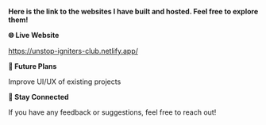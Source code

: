 **Here is the link to the websites I have built and hosted. Feel free to explore them!**

**🌐 Live Website**

https://unstop-igniters-club.netlify.app/

**🚀 Future Plans**

Improve UI/UX of existing projects


**📌 Stay Connected**

If you have any feedback or suggestions, feel free to reach out!
